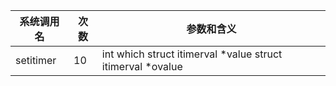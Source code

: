 | 系统调用名 | 次数 | 参数和含义 |
|------------|------|------------|
| setitimer | 10 | int which struct itimerval *value struct itimerval *ovalue |
